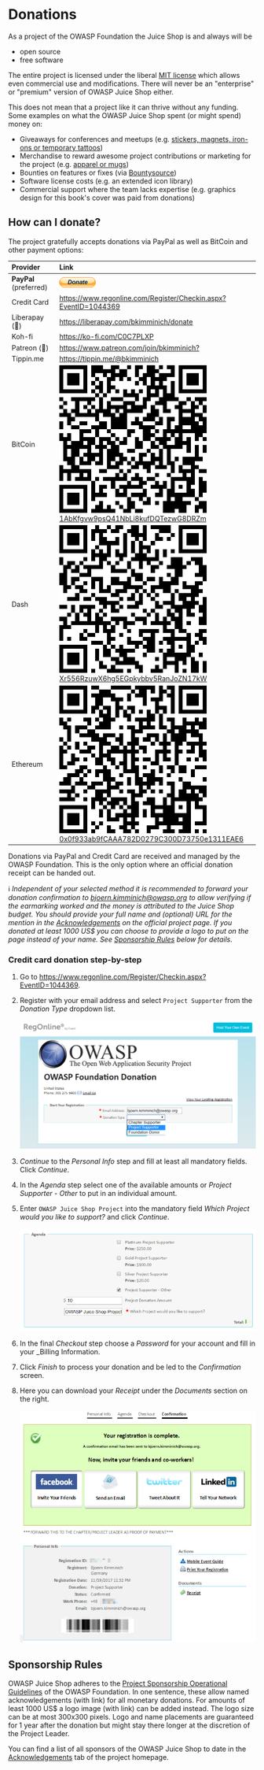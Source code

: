 # Donations

As a project of the OWASP Foundation the Juice Shop is and always will
be

* open source
* free software

The entire project is licensed under the liberal
[MIT license](https://opensource.org/licenses/MIT) which allows even
commercial use and modifications. There will never be an "enterprise" or
"premium" version of OWASP Juice Shop either.

This does not mean that a project like it can thrive without any
funding. Some examples on what the OWASP Juice Shop spent (or might
spend) money on:

* Giveaways for conferences and meetups (e.g.
  [stickers, magnets, iron-ons or temporary tattoos](https://www.stickeryou.com/products/owasp-juice-shop/794))
* Merchandise to reward awesome project contributions or marketing for
  the project (e.g.
  [apparel or mugs](http://shop.spreadshirt.com/juiceshop))
* Bounties on features or fixes (via
  [Bountysource](https://www.bountysource.com/teams/juice-shop))
* Software license costs (e.g. an extended icon library)
* Commercial support where the team lacks expertise (e.g. graphics
  design for this book's cover was paid from donations)

## How can I donate?

The project gratefully accepts donations via PayPal as well as BitCoin
and other payment options:

| Provider               | Link                                                                                                                                                                                                                                                               |
|:-----------------------|:-------------------------------------------------------------------------------------------------------------------------------------------------------------------------------------------------------------------------------------------------------------------|
| **PayPal** (preferred) | [![PayPal Donate Button](img/paypal_donate.gif)](https://www.paypal.com/cgi-bin/webscr?cmd=_donations&business=paypal%40owasp%2eorg&lc=BM&item_name=OWASP%20Juice%20Shop%20Project&item_number=OWASP%20Foundation&no_note=0&currency_code=USD&bn=PP%2dDonationsBF) |
| Credit Card            | <https://www.regonline.com/Register/Checkin.aspx?EventID=1044369>                                                                                                                                                                                                  |
| Liberapay (:repeat:)   | <https://liberapay.com/bkimminich/donate>                                                                                                                                                                                                                          |
| Koh-fi                 | <https://ko-fi.com/C0C7PLXP>                                                                                                                                                                                                                                       |
| Patreon (:repeat:)     | <https://www.patreon.com/join/bkimminich?>                                                                                                                                                                                                                         |
| Tippin.me              | <https://tippin.me/@bkimminich>                                                                                                                                                                                                                                    |
| BitCoin                | ![bitcoin:1AbKfgvw9psQ41NbLi8kufDQTezwG8DRZm](img/1AbKfgvw9psQ41NbLi8kufDQTezwG8DRZm.png)<br>[1AbKfgvw9psQ41NbLi8kufDQTezwG8DRZm](https://blockchain.info/address/1AbKfgvw9psQ41NbLi8kufDQTezwG8DRZm)                                                              |
| Dash                   | ![dash:Xr556RzuwX6hg5EGpkybbv5RanJoZN17kW](img/Xr556RzuwX6hg5EGpkybbv5RanJoZN17kW.png)<br>[Xr556RzuwX6hg5EGpkybbv5RanJoZN17kW](https://explorer.dash.org/address/Xr556RzuwX6hg5EGpkybbv5RanJoZN17kW)                                                               |
| Ethereum               | ![0x0f933ab9fCAAA782D0279C300D73750e1311EAE6](img/0x0f933ab9fCAAA782D0279C300D73750e1311EAE6.png)<br>[0x0f933ab9fCAAA782D0279C300D73750e1311EAE6](https://etherscan.io/address/0x0f933ab9fcaaa782d0279c300d73750e1311eae6)                                         |

Donations via PayPal and Credit Card are received and managed by the
OWASP Foundation. This is the only option where an official donation
receipt can be handed out.

:information_source: _Independent of your selected method it is
recommended to forward your donation confirmation to
bjoern.kimminich@owasp.org to allow verifying if the earmarking worked
and the money is attributed to the Juice Shop budget. You should provide
your full name and (optional) URL for the mention in the
[Acknowledgements](https://www.owasp.org/index.php/OWASP_Juice_Shop_Project#tab=Acknowledgements)
on the official project page. If you donated at least 1000 US$ you can
choose to provide a logo to put on the page instead of your name. See
[Sponsorship Rules](#sponsorship-rules) below for details._

### Credit card donation step-by-step

1. Go to
   <https://www.regonline.com/Register/Checkin.aspx?EventID=1044369>.
2. Register with your email address and select `Project Supporter` from
   the _Donation Type_ dropdown list.

   ![Registration step](img/regonline01.png)
3. _Continue_ to the _Personal Info_ step and fill at least all
   mandatory fields. Click _Continue_.
4. In the _Agenda_ step select one of the available amounts or _Project
   Supporter - Other_ to put in an individual amount.
5. Enter `OWASP Juice Shop Project` into the mandatory field _Which
   Project would you like to support?_ and click _Continue_.

   ![Registration step](img/regonline02.png)
6. In the final _Checkout_ step choose a _Password_ for your account and
   fill in your _Billing Information.
7. Click _Finish_ to process your donation and be led to the
   _Confirmation_ screen.
8. Here you can download your _Receipt_ under the _Documents_ section on
   the right.

   ![Registration step](img/regonline03.png)

## Sponsorship Rules

OWASP Juice Shop adheres to the
[Project Sponsorship Operational Guidelines](https://www.owasp.org/index.php/Project_Sponsorship_Operational_Guidelines)
of the OWASP Foundation. In one sentence, these allow named
acknowledgements (with link) for all monetary donations. For amounts of
least 1000 US$ a logo image (with link) can be added instead. The logo
size can be at most 300x300 pixels. Logo and name placements are
guaranteed for 1 year after the donation but might stay there longer at
the discretion of the Project Leader.

You can find a list of all sponsors of the OWASP Juice Shop to date in
the
[Acknowledgements](https://www.owasp.org/index.php/OWASP_Juice_Shop_Project#tab=Acknowledgements)
tab of the project homepage.

